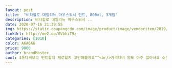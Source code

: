 ```yaml
---
layout: post 
title:  "비타할로 데일리뉴 마우스워시 민트, 800ml, 3개입" 
description: 비타할로 데일리뉴 마우스워시 ..
date: 2020-07-16 21:39:55 
img: https://static.coupangcdn.com/image/product/image/vendoritem/2019/04/22/4412103505/125fe9af-270a-430c-90ff-ce5ba3da83de.jpg 
linkUrl: http://me2.do/GVbhiT9z 
categories: [1010] 
color: A6A6A6 
price: 9800 
author: brandMaster 
cont: 3통다써보고 민트할지 제로할지 고민해볼게요^^<br/>가격대비 양도 아주 많아서요 소분해서 외출 시 에도<br/>가격대비 용량이 좋아서 부담없이 쓰다가 호기심에 민트 주문해봤는데 적당히 싸 하고 좋네요.<br/><br/>가격이 점점 오르는건 조금 그래요ㅠ<br/>가지고 다니면서 수시로 해요!<br/>개인적으로 엄청스트롱한 가글을 좋아하기때문에 사용간은 살짝아쉽습니다.<br/><br/>굳이 2천원 아끼겠다고 비주류 제품을 살 필요가 있을까 싶은생각이 드네요.<br/><br/>근데 다른것도 편의점 기준 구매가 두배이상저렴한데<br/>다만 구매할때마다 조금씩 가격오르는건 의의읭 십네요.<br/><br/>달아요 화한건 다른 제품들 마일드 정도???<br/>리스테린이나 타 사 스토롱처럼 너무 쎄지않으면서<br/>목감기때매 구매했는데 만족해요<br/>무색소라 더 안심됩니다<br/>물기가 있는건 아니구요.<br/> 뭔진모르겠음 물티슈로닦으면 괜찮<br/>비닐로 3개씩 포장되어 있는데 껍질을깠을때 표면이 살짝 미끈거렸어요.<br/><br/> 
---
```

 